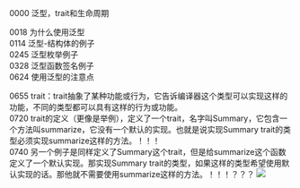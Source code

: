 0000 泛型，trait和生命周期

0018 为什么使用泛型  
0114 泛型-结构体的例子  
0245 泛型枚举例子  
0328 泛型函数签名例子  
0624 使用泛型的注意点

0655 trait：trait抽象了某种功能或行为，它告诉编译器这个类型可以实现这样的功能，不同的类型都可以具有这样的行为或功能。  
0720 trait的定义（更像是举例），定义了一个trait，名字叫Summary，它包含一个方法叫summarize，它没有一个默认的实现。也就是说实现Summary trait的类型必须实现summarize这样的方法。！！！  
0740 另一个例子是同样定义了Summary这个trait，但是给summarize这个函数定义了一个默认实现。那实现Summary trait的类型，如果这样的类型希望使用默认实现的话。那他就不需要使用summarize这样的方法。！！！？？？
![](https://github.com/playdog-io/ph/blob/main/QQ%E6%88%AA%E5%9B%BE20210629161821.png)
